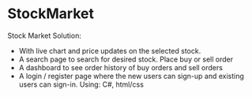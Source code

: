 # StockMarket
Stock Market Solution:
- With live chart and price updates on the
selected stock.
- A search page to search for desired stock.
Place buy or sell order
- A dashboard to see order history of buy
orders and sell orders
- A login / register page where the new
users can sign-up and existing users can
sign-in.
Using: C#, html/css